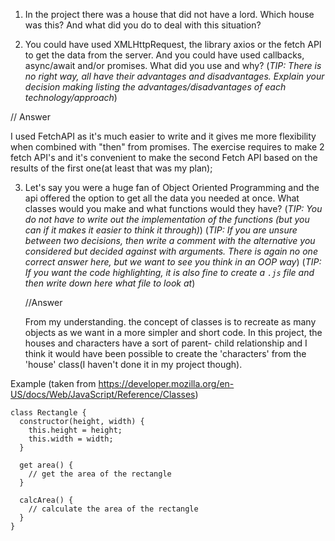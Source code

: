 1. In the project there was a house that did not have a lord. Which house was this? And what did you do to deal with this situation?

2. You could have used XMLHttpRequest, the library axios or the fetch API to get the data from the server. And you could have used callbacks, async/await and/or promises. What did you use and why?
   (_TIP: There is no right way, all have their advantages and disadvantages. Explain your decision making listing the advantages/disadvantages of each technology/approach_)

// Answer

I used FetchAPI as it's much easier to write and it gives me more flexibility when combined with "then" from promises. The exercise requires to make 2 fetch API's and it's convenient to make the second Fetch API based on the results of the first one(at least that was my plan);

3. Let's say you were a huge fan of Object Oriented Programming and the api offered the option to get all the data you needed at once. What classes would you make and what functions would they have?
   (_TIP: You do not have to write out the implementation of the functions (but you can if it makes it easier to think it through)_)
   (_TIP: If you are unsure between two decisions, then write a comment with the alternative you considered but decided against with arguments. There is again no one correct answer here, but we want to see you think in an OOP way_)
   (_TIP: If you want the code highlighting, it is also fine to create a `.js` file and then write down here what file to look at_)

   //Answer

   From my understanding. the concept of classes is to recreate as many objects as we want in a more simpler and short code. In this project, the houses and characters have a sort of parent- child relationship and I think it would have been possible to create the 'characters' from the 'house' class(I haven't done it in my project though).

Example (taken from https://developer.mozilla.org/en-US/docs/Web/JavaScript/Reference/Classes)

```
class Rectangle {
  constructor(height, width) {
    this.height = height;
    this.width = width;
  }

  get area() {
    // get the area of the rectangle
  }

  calcArea() {
    // calculate the area of the rectangle
  }
}
```
